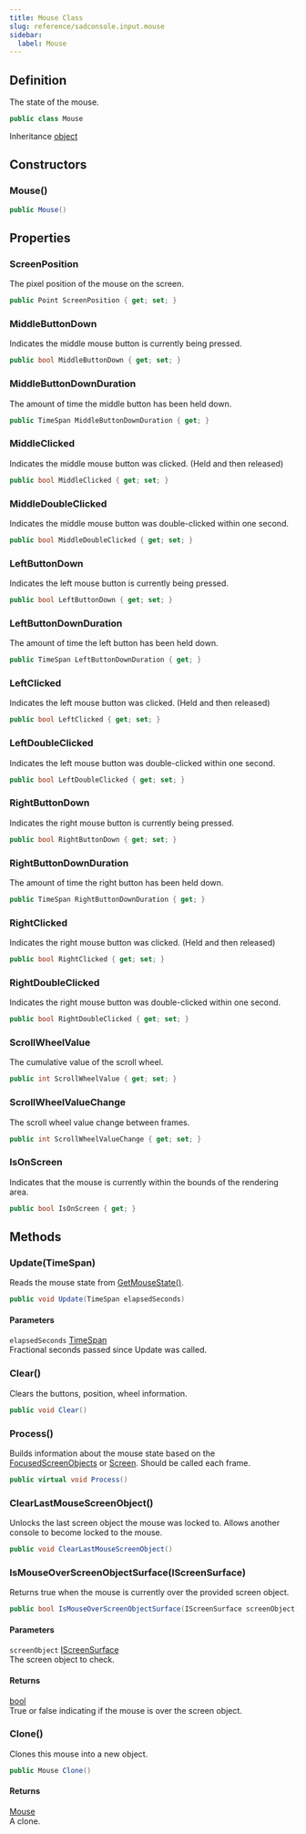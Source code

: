 ```yaml
---
title: Mouse Class
slug: reference/sadconsole.input.mouse
sidebar:
  label: Mouse
---
```

## Definition

The state of the mouse.

```csharp title="C#"
public class Mouse
```

Inheritance [object](https://learn.microsoft.com/dotnet/api/system.object/)

## Constructors

### Mouse()

```csharp title="C#"
public Mouse()
```


## Properties

### ScreenPosition

The pixel position of the mouse on the screen.

```csharp title="C#"
public Point ScreenPosition { get; set; }
```

### MiddleButtonDown

Indicates the middle mouse button is currently being pressed.

```csharp title="C#"
public bool MiddleButtonDown { get; set; }
```

### MiddleButtonDownDuration

The amount of time the middle button has been held down.

```csharp title="C#"
public TimeSpan MiddleButtonDownDuration { get; }
```

### MiddleClicked

Indicates the middle mouse button was clicked. (Held and then released)

```csharp title="C#"
public bool MiddleClicked { get; set; }
```

### MiddleDoubleClicked

Indicates the middle mouse button was double-clicked within one second.

```csharp title="C#"
public bool MiddleDoubleClicked { get; set; }
```

### LeftButtonDown

Indicates the left mouse button is currently being pressed.

```csharp title="C#"
public bool LeftButtonDown { get; set; }
```

### LeftButtonDownDuration

The amount of time the left button has been held down.

```csharp title="C#"
public TimeSpan LeftButtonDownDuration { get; }
```

### LeftClicked

Indicates the left mouse button was clicked. (Held and then released)

```csharp title="C#"
public bool LeftClicked { get; set; }
```

### LeftDoubleClicked

Indicates the left mouse button was double-clicked within one second.

```csharp title="C#"
public bool LeftDoubleClicked { get; set; }
```

### RightButtonDown

Indicates the right mouse button is currently being pressed.

```csharp title="C#"
public bool RightButtonDown { get; set; }
```

### RightButtonDownDuration

The amount of time the right button has been held down.

```csharp title="C#"
public TimeSpan RightButtonDownDuration { get; }
```

### RightClicked

Indicates the right mouse button was clicked. (Held and then released)

```csharp title="C#"
public bool RightClicked { get; set; }
```

### RightDoubleClicked

Indicates the right mouse button was double-clicked within one second.

```csharp title="C#"
public bool RightDoubleClicked { get; set; }
```

### ScrollWheelValue

The cumulative value of the scroll wheel.

```csharp title="C#"
public int ScrollWheelValue { get; set; }
```

### ScrollWheelValueChange

The scroll wheel value change between frames.

```csharp title="C#"
public int ScrollWheelValueChange { get; set; }
```

### IsOnScreen

Indicates that the mouse is currently within the bounds of the rendering area.

```csharp title="C#"
public bool IsOnScreen { get; }
```

## Methods

### Update(TimeSpan)

Reads the mouse state from [GetMouseState()](../sadconsole.gamehost/#getmousestate/).

```csharp title="C#"
public void Update(TimeSpan elapsedSeconds)
```

#### Parameters

`elapsedSeconds` [TimeSpan](https://learn.microsoft.com/dotnet/api/system.timespan/)  
Fractional seconds passed since Update was called.


### Clear()

Clears the buttons, position, wheel information.

```csharp title="C#"
public void Clear()
```


### Process()

Builds information about the mouse state based on the [FocusedScreenObjects](../sadconsole.gamehost/#focusedscreenobjects/) or [Screen](../sadconsole.gamehost/#screen/). Should be called each frame.

```csharp title="C#"
public virtual void Process()
```


### ClearLastMouseScreenObject()

Unlocks the last screen object the mouse was locked to. Allows another console to become locked to the mouse.

```csharp title="C#"
public void ClearLastMouseScreenObject()
```


### IsMouseOverScreenObjectSurface(IScreenSurface)

Returns true when the mouse is currently over the provided screen object.

```csharp title="C#"
public bool IsMouseOverScreenObjectSurface(IScreenSurface screenObject)
```

#### Parameters

`screenObject` [IScreenSurface](../sadconsole.iscreensurface/)  
The screen object to check.

#### Returns

[bool](https://learn.microsoft.com/dotnet/api/system.boolean/)  
True or false indicating if the mouse is over the screen object.

### Clone()

Clones this mouse into a new object.

```csharp title="C#"
public Mouse Clone()
```

#### Returns

[Mouse](../sadconsole.input.mouse/)  
A clone.